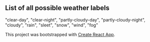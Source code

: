 ## List of all possible weather labels
"clear-day",
"clear-night",
"partly-cloudy-day",
"partly-cloudy-night",
"cloudy",
"rain",
"sleet",
"snow",
"wind",
"fog"

This project was bootstrapped with [Create React App](https://github.com/facebookincubator/create-react-app).
